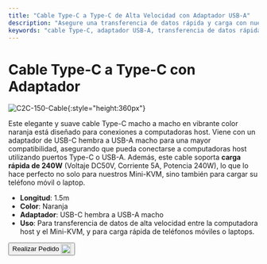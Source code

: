 ```yaml
---
title: "Cable Type-C a Type-C de Alta Velocidad con Adaptador USB-A"
description: "Asegure una transferencia de datos rápida y carga con nuestro cable Type-C a Type-C de alta velocidad, completo con un adaptador USB-A para versatilidad."
keywords: "cable Type-C, adaptador USB-A, transferencia de datos rápida, carga de alta velocidad"
---
```


# Cable Type-C a Type-C con Adaptador

![C2C-150-Cable](https://assets.openterface.com/images/product/part/OP-05-CABLE150-C2C.jpg){:style="height:360px"}

Este elegante y suave cable Type-C macho a macho en vibrante color naranja está diseñado para conexiones a computadoras host. Viene con un adaptador de USB-C hembra a USB-A macho para una mayor compatibilidad, asegurando que pueda conectarse a computadoras host utilizando puertos Type-C o USB-A. Además, este cable soporta **carga rápida de 240W** (Voltaje DC50V, Corriente 5A, Potencia 240W), lo que lo hace perfecto no solo para nuestros Mini-KVM, sino también para cargar su teléfono móvil o laptop.

- **Longitud**: 1.5m
- **Color**: Naranja
- **Adaptador**: USB-C hembra a USB-A macho
- **Uso**: Para transferencia de datos de alta velocidad entre la computadora host y el Mini-KVM, y para carga rápida de teléfonos móviles o laptops.

<button class="md-button" onclick="window.location.href='https://shop.techxartisan.com/products/type-c-cable-with-usb-a-adapter-1-5m-4-11ft-240w-fast-charging-data-transfer-usb2-0'"> Realizar Pedido <img src="/images/trademark/txa.svg" alt="TxA Shop" style="vertical-align: middle; height: 20px;"></button>
